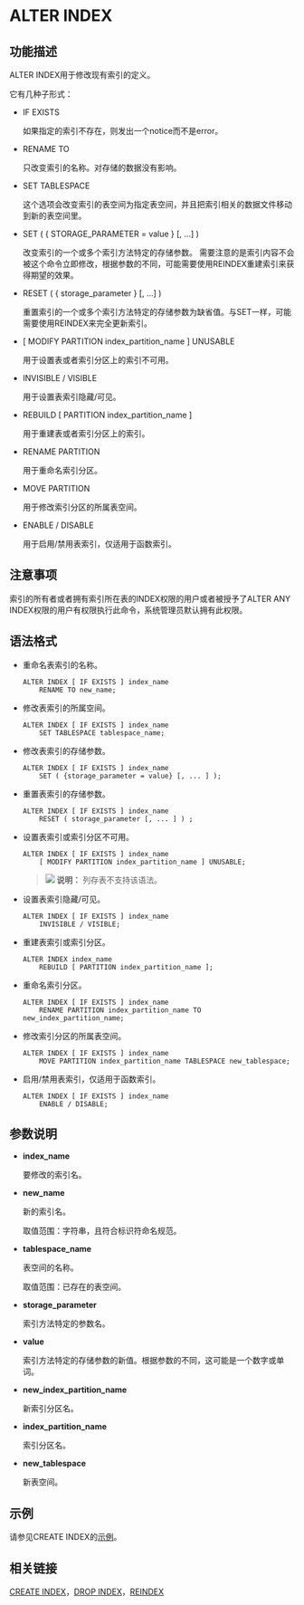 # ALTER INDEX<a name="ZH-CN_TOPIC_0289900645"></a>

## 功能描述<a name="zh-cn_topic_0283137124_zh-cn_topic_0237122063_zh-cn_topic_0059778960_sfe4d0517393c4151ab84ea0450924b7c"></a>

ALTER INDEX用于修改现有索引的定义。

它有几种子形式：

-   IF EXISTS

    如果指定的索引不存在，则发出一个notice而不是error。

-   RENAME TO

    只改变索引的名称。对存储的数据没有影响。

-   SET TABLESPACE

    这个选项会改变索引的表空间为指定表空间，并且把索引相关的数据文件移动到新的表空间里。

-   SET \(  \{ STORAGE\_PARAMETER = value  \}  \[, ...\] \)

    改变索引的一个或多个索引方法特定的存储参数。  需要注意的是索引内容不会被这个命令立即修改，根据参数的不同，可能需要使用REINDEX重建索引来获得期望的效果。

-   RESET \(  \{ storage\_parameter  \}  \[, ...\] \)

    重置索引的一个或多个索引方法特定的存储参数为缺省值。与SET一样，可能需要使用REINDEX来完全更新索引。

-   \[ MODIFY PARTITION index\_partition\_name  \] UNUSABLE

    用于设置表或者索引分区上的索引不可用。

-   INVISIBLE / VISIBLE

    用于设置表索引隐藏/可见。

-   REBUILD \[ PARTITION index\_partition\_name \]

    用于重建表或者索引分区上的索引。

-   RENAME PARTITION

    用于重命名索引分区。

-   MOVE PARTITION

    用于修改索引分区的所属表空间。

-   ENABLE / DISABLE

    用于启用/禁用表索引，仅适用于函数索引。

## 注意事项<a name="zh-cn_topic_0283137124_zh-cn_topic_0237122063_zh-cn_topic_0059778960_s503281b2c63545749248dae8614077e7"></a>

索引的所有者或者拥有索引所在表的INDEX权限的用户或者被授予了ALTER ANY INDEX权限的用户有权限执行此命令，系统管理员默认拥有此权限。

## 语法格式<a name="zh-cn_topic_0283137124_zh-cn_topic_0237122063_zh-cn_topic_0059778960_sf28f1b42c78e4ae79c9097da9057c429"></a>

-   重命名表索引的名称。

    ```
    ALTER INDEX [ IF EXISTS ] index_name 
        RENAME TO new_name;
    ```


-   修改表索引的所属空间。

    ```
    ALTER INDEX [ IF EXISTS ] index_name 
        SET TABLESPACE tablespace_name;
    ```


-   修改表索引的存储参数。

    ```
    ALTER INDEX [ IF EXISTS ] index_name 
        SET ( {storage_parameter = value} [, ... ] );
    ```


-   重置表索引的存储参数。

    ```
    ALTER INDEX [ IF EXISTS ] index_name 
        RESET ( storage_parameter [, ... ] ) ;
    ```


-   设置表索引或索引分区不可用。

    ```
    ALTER INDEX [ IF EXISTS ] index_name 
        [ MODIFY PARTITION index_partition_name ] UNUSABLE;
    ```

    >![](public_sys-resources/icon-note.gif) **说明：** 
    >列存表不支持该语法。


-   设置表索引隐藏/可见。

    ```
    ALTER INDEX [ IF EXISTS ] index_name 
        INVISIBLE / VISIBLE;
    ```


-   重建表索引或索引分区。

    ```
    ALTER INDEX index_name 
        REBUILD [ PARTITION index_partition_name ];
    ```


-   重命名索引分区。

    ```
    ALTER INDEX [ IF EXISTS ] index_name 
        RENAME PARTITION index_partition_name TO new_index_partition_name;
    ```


-   修改索引分区的所属表空间。

    ```
    ALTER INDEX [ IF EXISTS ] index_name 
        MOVE PARTITION index_partition_name TABLESPACE new_tablespace;
    ```

-   启用/禁用表索引，仅适用于函数索引。

    ```
    ALTER INDEX [ IF EXISTS ] index_name 
        ENABLE / DISABLE;
    ```

## 参数说明<a name="zh-cn_topic_0283137124_zh-cn_topic_0237122063_zh-cn_topic_0059778960_sbb551b3820484c06ac91aa80e311e48e"></a>

-   **index\_name**

    要修改的索引名。

-   **new\_name**

    新的索引名。

    取值范围：字符串，且符合标识符命名规范。

-   **tablespace\_name**

    表空间的名称。

    取值范围：已存在的表空间。

-   **storage\_parameter**

    索引方法特定的参数名。

-   **value**

    索引方法特定的存储参数的新值。根据参数的不同，这可能是一个数字或单词。

-   **new\_index\_partition\_name**

    新索引分区名。

-   **index\_partition\_name**

    索引分区名。

-   **new\_tablespace**

    新表空间。


## 示例<a name="zh-cn_topic_0283137124_zh-cn_topic_0237122063_zh-cn_topic_0059778960_sc18e85a8e57649469b874f56ded3847b"></a>

请参见CREATE INDEX的[示例](CREATE-INDEX.md#zh-cn_topic_0283136578_zh-cn_topic_0237122106_zh-cn_topic_0059777455_s985289833081489e9d77c485755bd362)。

## 相关链接<a name="zh-cn_topic_0283137124_zh-cn_topic_0237122063_zh-cn_topic_0059778960_sc49c6608f7ca4dd6bfacdb1da044d816"></a>

[CREATE INDEX](CREATE-INDEX.md)，[DROP INDEX](DROP-INDEX.md)，[REINDEX](REINDEX.md)

